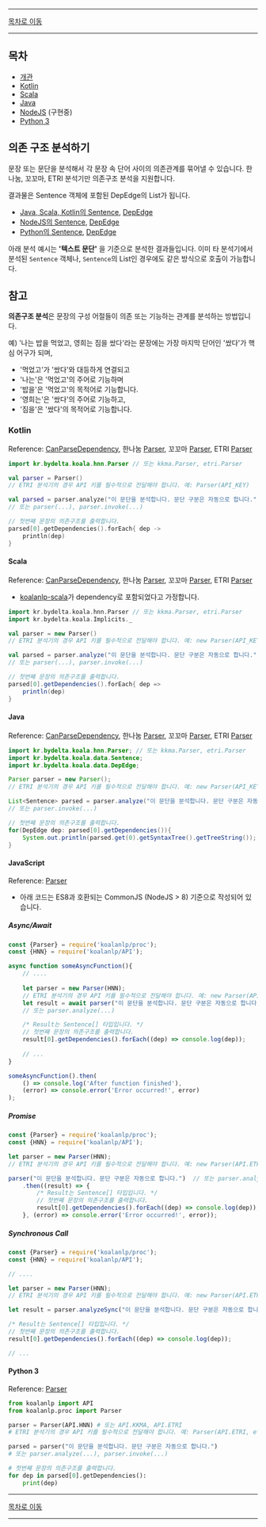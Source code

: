 --------

[목차로 이동](./index.md)

--------

## 목차 

- [개관](#의존-구조-분석하기)
- [Kotlin](#kotlin)
- [Scala](#scala)
- [Java](#java)
- [NodeJS](#javascript) (구현중)
- [Python 3](#python-3)

## 의존 구조 분석하기

문장 또는 문단을 분석해서 각 문장 속 단어 사이의 의존관계를 묶어낼 수 있습니다. 한나눔, 꼬꼬마, ETRI 분석기만 의존구조 분석을 지원합니다.

결과물은 Sentence 객체에 포함된 DepEdge의 List가 됩니다.
- [Java, Scala, Kotlin의 Sentence](https://koalanlp.github.io/koalanlp/api/koalanlp/kr.bydelta.koala.data/-sentence/index.html),
  [DepEdge](https://koalanlp.github.io/koalanlp/api/koalanlp/kr.bydelta.koala.data/-dep-edge/index.html)
- [NodeJS의 Sentence](https://koalanlp.github.io/nodejs-support/module-koalanlp_data.Sentence.html),
  [DepEdge](https://koalanlp.github.io/nodejs-support/module-koalanlp_data.DepEdge.html)
- [Python의 Sentence](https://koalanlp.github.io/python-support/html/koalanlp.html#koalanlp.data.Sentence),
  [DepEdge](https://koalanlp.github.io/python-support/html/koalanlp.html#koalanlp.data.DepEdge)

아래 분석 예시는 **'텍스트 문단'** 을 기준으로 분석한 결과들입니다. 
이미 타 분석기에서 분석된 `Sentence` 객체나, `Sentence`의 List인 경우에도 같은 방식으로 호출이 가능합니다. 

## 참고
**의존구조 분석**은 문장의 구성 어절들이 의존 또는 기능하는 관계를 분석하는 방법입니다.

예) '나는 밥을 먹었고, 영희는 짐을 쌌다'라는 문장에는
가장 마지막 단어인 '쌌다'가 핵심 어구가 되며,

* '먹었고'가 '쌌다'와 대등하게 연결되고
* '나는'은 '먹었고'의 주어로 기능하며
* '밥을'은 '먹었고'의 목적어로 기능합니다.
* '영희는'은 '쌌다'의 주어로 기능하고,
* '짐을'은 '쌌다'의 목적어로 기능합니다.

### Kotlin
Reference: [CanParseDependency](https://koalanlp.github.io/koalanlp/api/koalanlp/kr.bydelta.koala.proc/-can-parse-dependency/index.html),
한나눔 [Parser](https://koalanlp.github.io/koalanlp/api/koalanlp/kr.bydelta.koala.hnn/-parser/index.html),
꼬꼬마 [Parser](https://koalanlp.github.io/koalanlp/api/koalanlp/kr.bydelta.koala.kkma/-parser/index.html),
ETRI [Parser](https://koalanlp.github.io/koalanlp/api/koalanlp/kr.bydelta.koala.etri/-parser/index.html)

```kotlin
import kr.bydelta.koala.hnn.Parser // 또는 kkma.Parser, etri.Parser

val parser = Parser()
// ETRI 분석기의 경우 API 키를 필수적으로 전달해야 합니다. 예: Parser(API_KEY)

val parsed = parser.analyze("이 문단을 분석합니다. 문단 구분은 자동으로 합니다.") 
// 또는 parser(...), parser.invoke(...)

// 첫번째 문장의 의존구조를 출력합니다.
parsed[0].getDependencies().forEach{ dep ->
    println(dep)
}
```

#### Scala
Reference: [CanParseDependency](https://koalanlp.github.io/koalanlp/api/koalanlp/kr.bydelta.koala.proc/-can-parse-dependency/index.html),
           한나눔 [Parser](https://koalanlp.github.io/koalanlp/api/koalanlp/kr.bydelta.koala.hnn/-parser/index.html),
           꼬꼬마 [Parser](https://koalanlp.github.io/koalanlp/api/koalanlp/kr.bydelta.koala.kkma/-parser/index.html),
           ETRI [Parser](https://koalanlp.github.io/koalanlp/api/koalanlp/kr.bydelta.koala.etri/-parser/index.html)

* [koalanlp-scala](https://koalanlp.github.io/scala-support)가 dependency로 포함되었다고 가정합니다.

```scala
import kr.bydelta.koala.hnn.Parser // 또는 kkma.Parser, etri.Parser
import kr.bydelta.koala.Implicits._

val parser = new Parser()
// ETRI 분석기의 경우 API 키를 필수적으로 전달해야 합니다. 예: new Parser(API_KEY)

val parsed = parser.analyze("이 문단을 분석합니다. 문단 구분은 자동으로 합니다.")
// 또는 parser(...), parser.invoke(...)

// 첫번째 문장의 의존구조를 출력합니다.
parsed[0].getDependencies().forEach{ dep =>
    println(dep)
}
```

#### Java
Reference: [CanParseDependency](https://koalanlp.github.io/koalanlp/api/koalanlp/kr.bydelta.koala.proc/-can-parse-dependency/index.html),
           한나눔 [Parser](https://koalanlp.github.io/koalanlp/api/koalanlp/kr.bydelta.koala.hnn/-parser/index.html),
           꼬꼬마 [Parser](https://koalanlp.github.io/koalanlp/api/koalanlp/kr.bydelta.koala.kkma/-parser/index.html),
           ETRI [Parser](https://koalanlp.github.io/koalanlp/api/koalanlp/kr.bydelta.koala.etri/-parser/index.html)

```java
import kr.bydelta.koala.hnn.Parser; // 또는 kkma.Parser, etri.Parser
import kr.bydelta.koala.data.Sentence;
import kr.bydelta.koala.data.DepEdge;

Parser parser = new Parser();
// ETRI 분석기의 경우 API 키를 필수적으로 전달해야 합니다. 예: new Parser(API_KEY)

List<Sentence> parsed = parser.analyze("이 문단을 분석합니다. 문단 구분은 자동으로 합니다.");
// 또는 parser.invoke(...)

// 첫번째 문장의 의존구조를 출력합니다.
for(DepEdge dep: parsed[0].getDependencies()){
    System.out.println(parsed.get(0).getSyntaxTree().getTreeString());    
}
```

#### JavaScript
Reference: [Parser](https://koalanlp.github.io/nodejs-support/module-koalanlp_proc.Parser.html)

* 아래 코드는 ES8과 호환되는 CommonJS (NodeJS > 8) 기준으로 작성되어 있습니다.

##### Async/Await

```javascript
const {Parser} = require('koalanlp/proc');
const {HNN} = require('koalanlp/API');

async function someAsyncFunction(){
    // ....
    
    let parser = new Parser(HNN);
    // ETRI 분석기의 경우 API 키를 필수적으로 전달해야 합니다. 예: new Parser(API.ETRI, {etriKey: API_KEY})
    let result = await parser("이 문단을 분석합니다. 문단 구분은 자동으로 합니다.");
    // 또는 parser.analyze(...)

    /* Result는 Sentence[] 타입입니다. */
    // 첫번째 문장의 의존구조를 출력합니다.
    result[0].getDependencies().forEach((dep) => console.log(dep));
    
    // ...
}

someAsyncFunction().then(
    () => console.log('After function finished'),
    (error) => console.error('Error occurred!', error)
);
```

##### Promise

```javascript
const {Parser} = require('koalanlp/proc');
const {HNN} = require('koalanlp/API');

let parser = new Parser(HNN);
// ETRI 분석기의 경우 API 키를 필수적으로 전달해야 합니다. 예: new Parser(API.ETRI, {etriKey: API_KEY})

parser("이 문단을 분석합니다. 문단 구분은 자동으로 합니다.")  // 또는 parser.analyze(...)
    .then((result) => {
        /* Result는 Sentence[] 타입입니다. */
        // 첫번째 문장의 의존구조를 출력합니다.
        result[0].getDependencies().forEach((dep) => console.log(dep));
    }, (error) => console.error('Error occurred!', error));
```

##### Synchronous Call

```javascript
const {Parser} = require('koalanlp/proc');
const {HNN} = require('koalanlp/API');

// ....

let parser = new Parser(HNN);
// ETRI 분석기의 경우 API 키를 필수적으로 전달해야 합니다. 예: new Parser(API.ETRI, {etriKey: API_KEY})

let result = parser.analyzeSync("이 문단을 분석합니다. 문단 구분은 자동으로 합니다.");

/* Result는 Sentence[] 타입입니다. */
// 첫번째 문장의 의존구조를 출력합니다.
result[0].getDependencies().forEach((dep) => console.log(dep));

// ...
```

#### Python 3
Reference: [Parser](https://koalanlp.github.io/python-support/html/koalanlp.html#koalanlp.proc.Parser)

```python
from koalanlp import API
from koalanlp.proc import Parser

parser = Parser(API.HNN) # 또는 API.KKMA, API.ETRI
# ETRI 분석기의 경우 API 키를 필수적으로 전달해야 합니다. 예: Parser(API.ETRI, etri_key=API_KEY)

parsed = parser("이 문단을 분석합니다. 문단 구분은 자동으로 합니다.")
# 또는 parser.analyze(...), parser.invoke(...)

# 첫번째 문장의 의존구조를 출력합니다.
for dep in parsed[0].getDependencies():
    print(dep)
```

--------

[목차로 이동](./index.md)

--------
